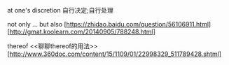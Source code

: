 
at one's discretion 自行决定;自行处理

not only ... but also
[https://zhidao.baidu.com/question/56106911.html]
[http://gmat.koolearn.com/20140905/788248.html]


thereof
<<聊聊thereof的用法>>
[http://www.360doc.com/content/15/1109/01/22998329_511789428.shtml]




